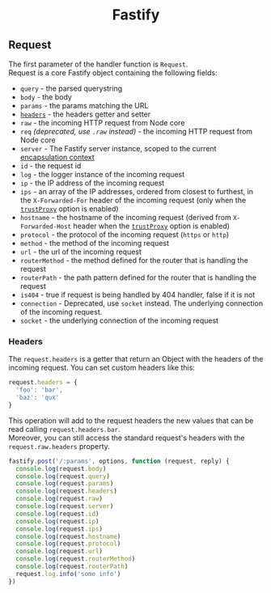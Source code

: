<h1 align="center">Fastify</h1>

## Request
The first parameter of the handler function is `Request`.<br>
Request is a core Fastify object containing the following fields:
- `query` - the parsed querystring
- `body` - the body
- `params` - the params matching the URL
- [`headers`](#headers) - the headers getter and setter
- `raw` - the incoming HTTP request from Node core
- `req` *(deprecated, use `.raw` instead)* - the incoming HTTP request from Node core
- `server` - The Fastify server instance, scoped to the current [encapsulation context](Encapsulation.md)
- `id` - the request id
- `log` - the logger instance of the incoming request
- `ip` - the IP address of the incoming request
- `ips` - an array of the IP addresses, ordered from closest to furthest, in the `X-Forwarded-For` header of the incoming request (only when the [`trustProxy`](Server.md#factory-trust-proxy) option is enabled)
- `hostname` - the hostname of the incoming request (derived from `X-Forwarded-Host` header when the [`trustProxy`](Server.md#factory-trust-proxy) option is enabled)
- `protocol` - the protocol of the incoming request (`https` or `http`)
- `method` - the method of the incoming request
- `url` - the url of the incoming request
- `routerMethod` - the method defined for the router that is handling the request
- `routerPath` - the path pattern defined for the router that is handling the request
- `is404` - true if request is being handled by 404 handler, false if it is not
- `connection` - Deprecated, use `socket` instead. The underlying connection of the incoming request.
- `socket` - the underlying connection of the incoming request

### Headers

The `request.headers` is a getter that return an Object with the headers of the incoming request.
You can set custom headers like this:

```js
request.headers = {
  'foo': 'bar',
  'baz': 'qux'
}
```

This operation will add to the request headers the new values that can be read calling `request.headers.bar`.  
Moreover, you can still access the standard request's headers with the `request.raw.headers` property.

```js
fastify.post('/:params', options, function (request, reply) {
  console.log(request.body)
  console.log(request.query)
  console.log(request.params)
  console.log(request.headers)
  console.log(request.raw)
  console.log(request.server)
  console.log(request.id)
  console.log(request.ip)
  console.log(request.ips)
  console.log(request.hostname)
  console.log(request.protocol)
  console.log(request.url)
  console.log(request.routerMethod)
  console.log(request.routerPath)
  request.log.info('some info')
})
```
